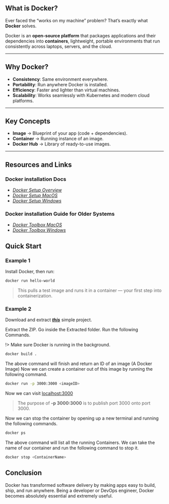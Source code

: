 ## What is Docker?

Ever faced the “works on my machine” problem? That’s exactly what **Docker** solves.

Docker is an **open-source platform** that packages applications and their dependencies into **containers**, lightweight, portable environments that run consistently across laptops, servers, and the cloud.

---

## Why Docker?

- **Consistency**: Same environment everywhere.
- **Portability**: Run anywhere Docker is installed.
- **Efficiency**: Faster and lighter than virtual machines.
- **Scalability**: Works seamlessly with Kubernetes and modern cloud platforms.

---

## Key Concepts

- **Image** → Blueprint of your app (code + dependencies).
- **Container** → Running instance of an image.
- **Docker Hub** → Library of ready-to-use images.

---

## Resources and Links

### Docker installation Docs

- _*[Docker Setup Overview](https://docs.docker.com/engine/install/)*_
- _*[Docker Setup MacOS](https://docs.docker.com/desktop/setup/install/mac-install/)*_
- _*[Docker Setup Windows](https://docs.docker.com/desktop/setup/install/windows-install/)*_

### Docker installation Guide for Older Systems

- _*[Docker Toolbox MacOS](https://github.com/docker-archive/toolbox/blob/master/docs/toolbox_install_mac.md)*_
- _*[Docker Toolbox Windows](https://github.com/docker-archive/toolbox/blob/master/docs/toolbox_install_windows.md)*_

## Quick Start

### Example 1

Install Docker, then run:

```bash
docker run hello-world
```

> This pulls a test image and runs it in a container — your first step into containerization.

### Example 2

Download and extract _**<a href="/DOCS/DOCKER_DOCS/Downloads/demo-app.zip" download>this</a>**_ simple project.

Extract the ZIP.
Go inside the Extracted folder.
Run the following Commands.

!> Make sure Docker is running in the background.

```bash
docker build .
```

The above command will finish and return an ID of an image (A Docker Image)
Now we can create a container out of this image by running the following command.

```bash
docker run -p 3000:3000 <imageID>
```

Now we can visit [localhost:3000](http://localhost:3000)

> The purpose of **-p 3000:3000** is to publish port 3000 onto port 3000.

Now we can stop the container by opening up a new terminal and running the following commands.

```bash
docker ps
```

The above command will list all the running Containers. We can take the name of our container and
run the following command to stop it.

```bash
docker stop <ContainerName>
```

## Conclusion

Docker has transformed software delivery by making apps easy to build, ship, and run anywhere.
Being a developer or DevOps engineer, Docker becomes absolutely essential and extremely useful.
